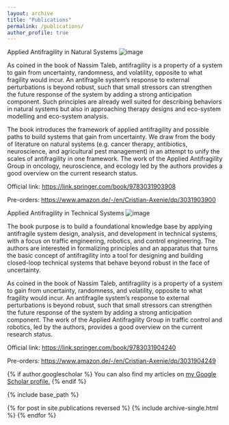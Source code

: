 ```yaml
---
layout: archive
title: "Publications"
permalink: /publications/
author_profile: true
---
```



Applied Antifragility in Natural Systems
![image](https://github.com/user-attachments/assets/59463b58-583e-4cf7-add5-2f62c0bb7a70)

As coined in the book of Nassim Taleb, antifragility is a property of a system to gain from uncertainty, randomness, and volatility, opposite to what fragility would incur. An antifragile system’s response to external perturbations is beyond robust, such that small stressors can strengthen the future response of the system by adding a strong anticipation component. Such principles are already well suited for describing behaviors in natural systems but also in approaching therapy designs and eco-system modelling and eco-system analysis.

The book introduces the framework of applied antifragility and possible paths to build systems that gain from uncertainty. We draw from the body of literature on natural systems (e.g. cancer therapy, antibiotics, neuroscience, and agricultural pest management) in an attempt to unify the scales of antifragility in one framework. The work of the Applied Antifragility Group in oncology, neuroscience, and ecology led by the authors provides a good overview on the current research status.

Official link: https://link.springer.com/book/9783031903908 

Pre-orders: https://www.amazon.de/-/en/Cristian-Axenie/dp/3031903900




Applied Antifragility in Technical Systems
![image](https://github.com/user-attachments/assets/a3ae4ac8-5d3b-4a18-8c2d-62b447ee24fa)

The book purpose is to build a foundational knowledge base by applying antifragile system design, analysis, and development in technical systems, with a focus on traffic engineering, robotics, and control engineering. The authors are interested in formalizing principles and an apparatus that turns the basic concept of antifragility into a tool for designing and building closed-loop technical systems that behave beyond robust in the face of uncertainty.

As coined in the book of Nassim Taleb, antifragility is a property of a system to gain from uncertainty, randomness, and volatility, opposite to what fragility would incur. An antifragile system’s response to external perturbations is beyond robust, such that small stressors can strengthen the future response of the system by adding a strong anticipation component. The work of the Applied Antifragility Group in traffic control and robotics, led by the authors, provides a good overview on the current research status.

Official link: https://link.springer.com/book/9783031904240 

Pre-orders: https://www.amazon.de/-/en/Cristian-Axenie/dp/3031904249

{% if author.googlescholar %}
  You can also find my articles on <u><a href="{{author.googlescholar}}">my Google Scholar profile</a>.</u>
{% endif %}

{% include base_path %}

{% for post in site.publications reversed %}
  {% include archive-single.html %}
{% endfor %}
